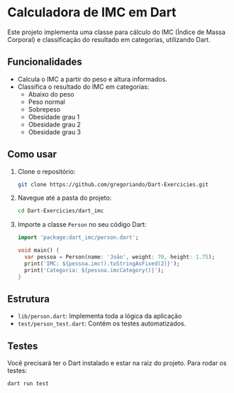 # Calculadora de IMC em Dart

Este projeto implementa uma classe para cálculo do IMC (Índice de Massa Corporal) e classificação do resultado em categorias, utilizando Dart.

## Funcionalidades

- Calcula o IMC a partir do peso e altura informados.
- Classifica o resultado do IMC em categorias:
  - Abaixo do peso
  - Peso normal
  - Sobrepeso
  - Obesidade grau 1
  - Obesidade grau 2
  - Obesidade grau 3

## Como usar

1. Clone o repositório:
    ```sh
    git clone https://github.com/gregoriando/Dart-Exercicies.git
    ```
2. Navegue até a pasta do projeto:
    ```sh
    cd Dart-Exercicies/dart_imc
    ```
3. Importe a classe `Person` no seu código Dart:
    ```dart
    import 'package:dart_imc/person.dart';

    void main() {
      var pessoa = Person(name: 'João', weight: 70, height: 1.75);
      print('IMC: ${pessoa.imc().toStringAsFixed(2)}');
      print('Categoria: ${pessoa.imcCategory()}');
    }
    ```

## Estrutura

- `lib/person.dart`: Implementa toda a lógica da aplicação
- `test/person_test.dart`: Contém os testes automatizados.

## Testes

Você precisará ter o Dart instalado e estar na raiz do projeto.
Para rodar os testes:

```sh
dart run test
```